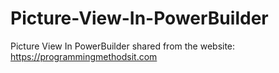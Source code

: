 # Picture-View-In-PowerBuilder
Picture View In PowerBuilder
shared from the website: https://programmingmethodsit.com
